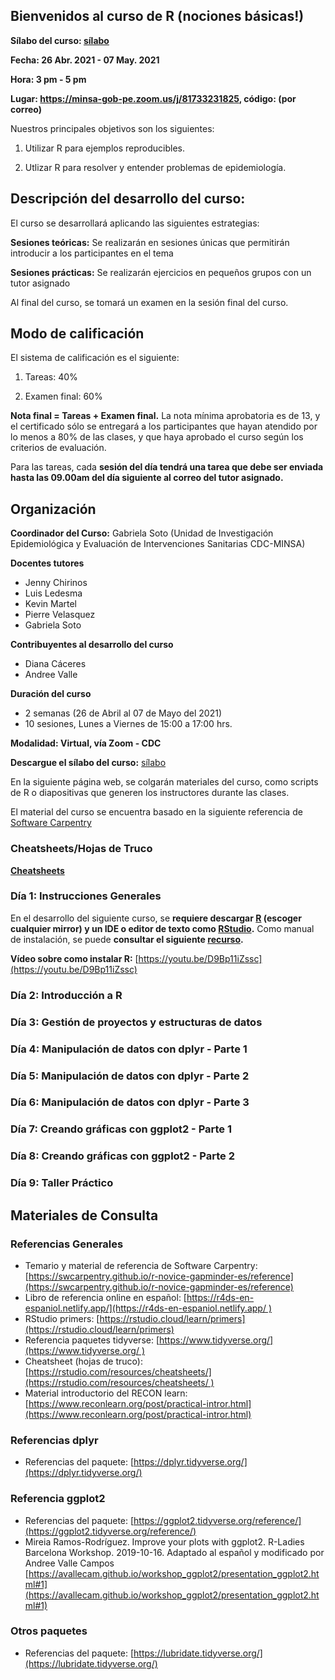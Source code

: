 ## Bienvenidos al curso de R (nociones básicas!)

**Sílabo del curso: [sílabo](/archivos/silabo.pdf)**

**Fecha: 26 Abr. 2021 - 07 May. 2021**

**Hora: 3 pm - 5 pm** 

**Lugar: https://minsa-gob-pe.zoom.us/j/81733231825, código: (por correo)**

Nuestros principales objetivos son los siguientes:

1. Utilizar R para ejemplos reproducibles. 

2. Utlizar R para resolver y entender problemas de epidemiología. 

## Descripción del desarrollo del curso:

El curso se desarrollará aplicando las siguientes estrategias:

**Sesiones teóricas:** Se realizarán en sesiones únicas que permitirán introducir a los participantes en el tema

**Sesiones prácticas:** Se realizarán ejercicios en pequeños grupos con un tutor asignado

Al final del curso, se tomará un examen en la sesión final del curso.

## Modo de calificación

El sistema de calificación es el siguiente:

1. Tareas: 40%

2. Examen final: 60%

**Nota final = Tareas + Examen final.** La nota mínima aprobatoria es de 13, y el certificado sólo se entregará a los participantes que hayan atendido por lo menos a 80% de las clases, y que haya aprobado el curso según los criterios de evaluación.

Para las tareas, cada **sesión del día tendrá una tarea que debe ser enviada hasta las 09.00am del día siguiente al correo del tutor asignado.**

## Organización

**Coordinador del Curso:** Gabriela Soto (Unidad de Investigación Epidemiológica y Evaluación de Intervenciones Sanitarias CDC-MINSA)

**Docentes tutores**

- Jenny Chirinos
- Luis Ledesma
- Kevin Martel
- Pierre Velasquez
- Gabriela Soto

**Contribuyentes al desarrollo del curso**

- Diana Cáceres
- Andree Valle 

**Duración del curso**

- 2 semanas (26 de Abril al 07 de Mayo del 2021)
- 10 sesiones, Lunes a Viernes de 15:00 a 17:00 hrs.

**Modalidad: Virtual, vía Zoom - CDC**

**Descargue el sílabo del curso:** [sílabo](/archivos/silabo.pdf)

En la siguiente página web, se colgarán materiales del curso, como scripts de R o diapositivas que generen los instructores durante las clases. 

El material del curso se encuentra basado en la siguiente referencia de [Software Carpentry](https://swcarpentry.github.io/r-novice-gapminder-es/reference)

### Cheatsheets/Hojas de Truco

[**Cheatsheets**](https://drive.google.com/drive/folders/1eimvdwQAlDG90YA1OGjKdjCNEbEuDN4W?usp=sharing)

### Día 1: Instrucciones Generales

En el desarrollo del siguiente curso, se **requiere descargar [R](https://cran.r-project.org/mirrors.html) (escoger cualquier mirror) y un IDE o editor de texto como [RStudio](https://rstudio.com/).** Como manual de instalación, se puede **consultar el siguiente [recurso](/archivos/instalacion.pdf).**

**Vídeo sobre como instalar R:** [https://youtu.be/D9Bp11iZssc](https://youtu.be/D9Bp11iZssc) 

<!-- [Teoría de la clase]

[Materiales adicionales] -->

### Día 2: Introducción a R

<!-- [Teoría de la clase]

[Ejercicios de práctica]

[Tarea 2]

[Materiales adicionales] -->

### Día 3: Gestión de proyectos y estructuras de datos

### Día 4: Manipulación de datos con dplyr - Parte 1

### Día 5: Manipulación de datos con dplyr - Parte 2

### Día 6: Manipulación de datos con dplyr - Parte 3

### Día 7: Creando gráficas con ggplot2 - Parte 1

### Día 8: Creando gráficas con ggplot2 - Parte 2

### Día 9: Taller Práctico

<!-- Ejercicios de práctica -->

## Materiales de Consulta

### Referencias Generales

- Temario y material de referencia de Software Carpentry: [https://swcarpentry.github.io/r-novice-gapminder-es/reference](https://swcarpentry.github.io/r-novice-gapminder-es/reference)
- Libro de referencia online en español: [https://r4ds-en-espaniol.netlify.app/](https://r4ds-en-espaniol.netlify.app/ )
- RStudio primers: [https://rstudio.cloud/learn/primers](https://rstudio.cloud/learn/primers)
- Referencia paquetes tidyverse: [https://www.tidyverse.org/](https://www.tidyverse.org/ )
- Cheatsheet (hojas de truco): [https://rstudio.com/resources/cheatsheets/](https://rstudio.com/resources/cheatsheets/ )
- Material introductorio del RECON learn: [https://www.reconlearn.org/post/practical-intror.html](https://www.reconlearn.org/post/practical-intror.html)

### Referencias dplyr

- Referencias del paquete: [https://dplyr.tidyverse.org/](https://dplyr.tidyverse.org/)

### Referencia ggplot2

- Referencias del paquete: [https://ggplot2.tidyverse.org/reference/](https://ggplot2.tidyverse.org/reference/)
- Mireia Ramos-Rodríguez. Improve your plots with ggplot2. R-Ladies Barcelona Workshop. 2019-10-16. Adaptado al español y modificado por Andree Valle Campos [https://avallecam.github.io/workshop_ggplot2/presentation_ggplot2.html#1](https://avallecam.github.io/workshop_ggplot2/presentation_ggplot2.html#1)

### Otros paquetes

- Referencias del paquete: [https://lubridate.tidyverse.org/](https://lubridate.tidyverse.org/)